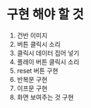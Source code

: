 #  구현 해야 할 것
1. 건반 이미지
2. 버튼 클릭시 소리
3. 클릭시 데이터 집어 넣기
4. 플레이 버튼 클릭시 소리
5. reset 버튼 구현
6. 반복문 구현
7. 이프문 구현
8. 화면 보여주는 것 구현

